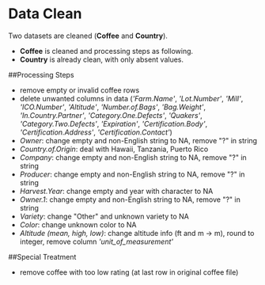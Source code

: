 ﻿# Data Clean
Two datasets are cleaned (**Coffee** and **Country**).
- **Coffee** is cleaned and processing steps as following.
- **Country** is already clean, with only absent values.

##Processing Steps
- remove empty or invalid coffee rows
- delete unwanted columns in data 
    (*'Farm.Name'*, *'Lot.Number'*, *'Mill'*, *'ICO.Number'*, *'Altitude'*, *'Number.of.Bags'*, *'Bag.Weight'*,
     *'In.Country.Partner'*, *'Category.One.Defects'*, *'Quakers'*, *'Category.Two.Defects'*, *'Expiration'*, 
     *'Certification.Body'*, *'Certification.Address'*, *'Certification.Contact'*)
- *Owner*: change empty and non-English string to NA, remove "?" in string
- *Country.of.Origin*: deal with Hawaii, Tanzania, Puerto Rico
- *Company*: change empty and non-English string to NA, remove "?" in string
- *Producer*: change empty and non-English string to NA, remove "?" in string
- *Harvest.Year*: change empty and year with character to NA
- *Owner.1*: change empty and non-English string to NA, remove "?" in string
- *Variety*: change "Other" and unknown variety to NA
- *Color*: change unknown color to NA
- *Altitude (mean, high, low)*: change altitude info (ft and m -> m), round to integer, remove column *'unit_of_measurement'*

##Special Treatment
- remove coffee with too low rating (at last row in original coffee file)